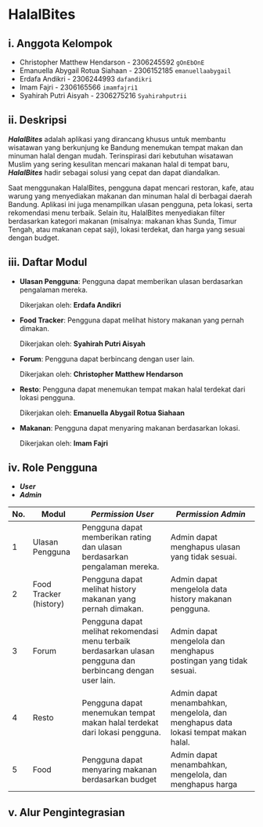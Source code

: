 # HalalBites

## i. Anggota Kelompok
- Christopher Matthew Hendarson - 2306245592 `gOnEbOnE`
- Emanuella Abygail Rotua Siahaan - 2306152185 `emanuellaabygail`
- Erdafa Andikri - 2306244993 `dafandikri`
- Imam Fajri - 2306165566 `imamfajri1`
- Syahirah Putri Aisyah - 2306275216 `Syahirahputrii`

## ii. Deskripsi
**_HalalBites_** adalah aplikasi yang dirancang khusus untuk membantu wisatawan yang berkunjung ke Bandung menemukan tempat makan dan minuman halal dengan mudah. Terinspirasi dari kebutuhan wisatawan Muslim yang sering kesulitan mencari makanan halal di tempat baru, **_HalalBites_** hadir sebagai solusi yang cepat dan dapat diandalkan.

Saat menggunakan HalalBites, pengguna dapat mencari restoran, kafe, atau warung yang menyediakan makanan dan minuman halal di berbagai daerah Bandung. Aplikasi ini juga menampilkan ulasan pengguna, peta lokasi, serta rekomendasi menu terbaik. Selain itu, HalalBites menyediakan filter berdasarkan kategori makanan (misalnya: makanan khas Sunda, Timur Tengah, atau makanan cepat saji), lokasi terdekat, dan harga yang sesuai dengan budget.

## iii. Daftar Modul
-   **Ulasan Pengguna**: Pengguna dapat memberikan ulasan berdasarkan pengalaman mereka.

    Dikerjakan oleh: **Erdafa Andikri**

-   **Food Tracker**: Pengguna dapat melihat history makanan yang pernah dimakan.

    Dikerjakan oleh: **Syahirah Putri Aisyah**

-   **Forum**: Pengguna dapat berbincang dengan user lain.

    Dikerjakan oleh: **Christopher Matthew Hendarson**

-   **Resto**: Pengguna dapat menemukan tempat makan halal terdekat dari lokasi pengguna.

    Dikerjakan oleh: **Emanuella Abygail Rotua Siahaan**

-   **Makanan**: Pengguna dapat menyaring makanan berdasarkan lokasi.

    Dikerjakan oleh: **Imam Fajri**


## iv. Role Pengguna
- **_User_**
- **_Admin_**

| No. | Modul                      | _Permission User_                                                                                              | _Permission Admin_                                                                                                                   |
| --- | -------------------------- | -------------------------------------------------------------------------------------------------------------- | ------------------------------------------------------------------------------------------------------------------------------------ |
| 1   | Ulasan Pengguna            | Pengguna dapat memberikan rating dan ulasan berdasarkan pengalaman mereka.                                     | Admin dapat menghapus ulasan yang tidak sesuai.                                                                                      |
| 2   | Food Tracker (history)     | Pengguna dapat melihat history makanan yang pernah dimakan.                                                    | Admin dapat mengelola data history makanan pengguna.                                                                                 |
| 3   | Forum                      | Pengguna dapat melihat rekomendasi menu terbaik berdasarkan ulasan pengguna dan berbincang dengan user lain.   | Admin dapat mengelola dan menghapus postingan yang tidak sesuai.                                                                     |
| 4   | Resto                      | Pengguna dapat menemukan tempat makan halal terdekat dari lokasi pengguna.                                     | Admin dapat menambahkan, mengelola, dan menghapus data lokasi tempat makan halal.                                                    |
| 5   | Food                       | Pengguna dapat menyaring makanan berdasarkan budget                                                            | Admin dapat menambahkan, mengelola, dan menghapus harga                                                                              |

## v. Alur Pengintegrasian

